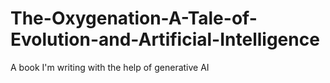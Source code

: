 # The-Oxygenation-A-Tale-of-Evolution-and-Artificial-Intelligence
A book I'm writing with the help of generative AI
